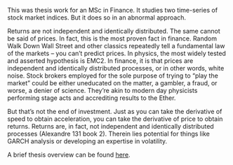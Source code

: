 This was thesis work for an MSc in Finance. It studies two time-series of stock market indices. But it does so in an abnormal approach.

Returns are not independent and identically distributed. The same cannot be said of prices. In fact, this is the most proven fact in finance. Random Walk Down Wall Street and other classics repeatedly tell a fundamental law of the markets – you can’t predict prices. In physics, the most widely tested and asserted hypothesis is EMC2. In finance, it is that prices are independent and identically distributed processes, or in other words, white noise. Stock brokers employed for the sole purpose of trying to “play the market” could be either uneducated on the matter, a gambler, a fraud, or worse, a denier of science. They’re akin to modern day physicists performing stage acts and accrediting results to the Ether. 

But that’s not the end of investment. Just as you can take the derivative of speed to obtain acceleration, you can take the derivative of price to obtain returns. Returns are, in fact, not independent and identically distributed processes (Alexandre 131 book 2). Therein lies potential for things like GARCH analysis or developing an expertise in volatility.

A brief thesis overview can be found [here](https://sites.google.com/site/garthmortensenthesis/).